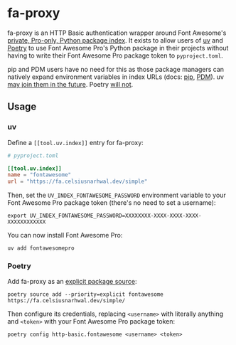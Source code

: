 # fa-proxy

fa-proxy is an HTTP Basic authentication wrapper around Font Awesome's
[private, Pro-only, Python package index](https://docs.fontawesome.com/web/use-with/python-django#using-font-awesome-pro-with-django).
It exists to allow users of [uv](https://docs.astral.sh/uv) and [Poetry](https://python-poetry.org) to use Font Awesome
Pro's Python package in their projects without having to write their Font Awesome Pro package token to `pyproject.toml`.

pip and PDM users have no need for this as those package managers can natively expand environment variables in index
URLs (docs: [pip](https://pip.pypa.io/en/stable/reference/requirements-file-format/#using-environment-variables), [PDM](https://pdm-project.org/latest/usage/config/#store-credentials-with-the-index)).
uv [may join them in the future](https://github.com/astral-sh/uv/issues/5734). Poetry [will not](https://github.com/python-poetry/poetry/issues/208#issuecomment-1266296921).

## Usage

### uv

Define a `[[tool.uv.index]]` entry for fa-proxy:

```toml
# pyproject.toml

[[tool.uv.index]]
name = "fontawesome"
url = "https://fa.celsiusnarhwal.dev/simple"
```

Then, set the `UV_INDEX_FONTAWESOME_PASSWORD` environment variable to your Font Awesome Pro package token (there's no
need to set a username):

```shell
export UV_INDEX_FONTAWESOME_PASSWORD=XXXXXXXX-XXXX-XXXX-XXXX-XXXXXXXXXXXX
```

You can now install Font Awesome Pro:

```shell
uv add fontawesomepro
```

### Poetry

Add fa-proxy as an [explicit package source](https://python-poetry.org/docs/repositories#explicit-package-sources):

```shell
poetry source add --priority=explicit fontawesome https://fa.celsiusnarhwal.dev/simple/
```

Then configure its credentials, replacing `<username>` with literally anything and `<token>` with your Font Awesome
Pro package token:

```shell
poetry config http-basic.fontawesome <username> <token>
```
